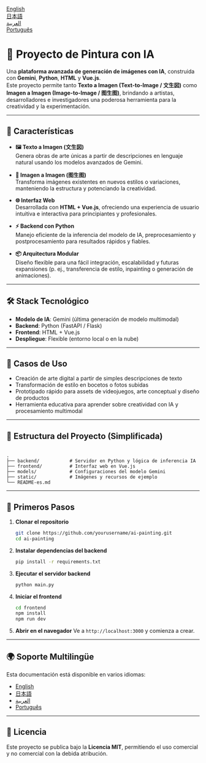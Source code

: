 
[English](README.md)  
[日本語](README-jp.md)  
[العربية](README-ar.md)  
[Português](README-pt.md)  

# 🎨 Proyecto de Pintura con IA

Una **plataforma avanzada de generación de imágenes con IA**, construida con **Gemini**, **Python**, **HTML** y **Vue.js**.  
Este proyecto permite tanto **Texto a Imagen (Text-to-Image / 文生図)** como **Imagen a Imagen (Image-to-Image / 图生图)**, brindando a artistas, desarrolladores e investigadores una poderosa herramienta para la creatividad y la experimentación.

---

## 🚀 Características

- **🖼️ Texto a Imagen (文生図)**  
  Genera obras de arte únicas a partir de descripciones en lenguaje natural usando los modelos avanzados de Gemini.

- **🎨 Imagen a Imagen (图生图)**  
  Transforma imágenes existentes en nuevos estilos o variaciones, manteniendo la estructura y potenciando la creatividad.

- **🌐 Interfaz Web**  
  Desarrollada con **HTML + Vue.js**, ofreciendo una experiencia de usuario intuitiva e interactiva para principiantes y profesionales.

- **⚡ Backend con Python**  
  Manejo eficiente de la inferencia del modelo de IA, preprocesamiento y postprocesamiento para resultados rápidos y fiables.

- **📦 Arquitectura Modular**  
  Diseño flexible para una fácil integración, escalabilidad y futuras expansiones (p. ej., transferencia de estilo, inpainting o generación de animaciones).

---

## 🛠️ Stack Tecnológico

- **Modelo de IA**: Gemini (última generación de modelo multimodal)  
- **Backend**: Python (FastAPI / Flask)  
- **Frontend**: HTML + Vue.js  
- **Despliegue**: Flexible (entorno local o en la nube)  

---

## 📸 Casos de Uso

- Creación de arte digital a partir de simples descripciones de texto  
- Transformación de estilo en bocetos o fotos subidas  
- Prototipado rápido para assets de videojuegos, arte conceptual y diseño de productos  
- Herramienta educativa para aprender sobre creatividad con IA y procesamiento multimodal  

---

## 📂 Estructura del Proyecto (Simplificada)

```

.
├── backend/           # Servidor en Python y lógica de inferencia IA
├── frontend/          # Interfaz web en Vue.js
├── models/            # Configuraciones del modelo Gemini
├── static/            # Imágenes y recursos de ejemplo
└── README-es.md

```

---

## 📖 Primeros Pasos

1. **Clonar el repositorio**
   ```bash
   git clone https://github.com/yourusername/ai-painting.git
   cd ai-painting


2. **Instalar dependencias del backend**

   ```bash
   pip install -r requirements.txt
   ```

3. **Ejecutar el servidor backend**

   ```bash
   python main.py
   ```

4. **Iniciar el frontend**

   ```bash
   cd frontend
   npm install
   npm run dev
   ```

5. **Abrir en el navegador**
   Ve a `http://localhost:3000` y comienza a crear.

---

## 🌍 Soporte Multilingüe

Esta documentación está disponible en varios idiomas:

* [English](README.md)
* [日本語](README-jp.md)
* [العربية](README-ar.md)
* [Português](README-pt.md)

---

## 📜 Licencia

Este proyecto se publica bajo la **Licencia MIT**, permitiendo el uso comercial y no comercial con la debida atribución.


